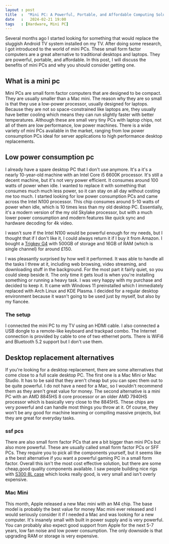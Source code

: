 ```yaml
---
layout : post
title  :  "Mini PC: A Powerful, Portable, and Affordable Computing Solution"
date   :   2024-02-21 19:00
tags   : [Hardware, Mini PC]
---
```


Several months ago I started looking for something that would replace the
sluggish Android TV system installed on my TV. After doing some research, I got
introduced to the world of mini PCs. These small form factor computers are a
great alternative to traditional desktops and laptops. They are powerful,
portable, and affordable. In this post, I will discuss the benefits of mini PCs
and why you should consider getting one.

## What is a mini pc

Mini PCs are small form factor computers that are designed to be compact. They
are usually smaller than a Mac mini. The reason why they are so small is that
they use a low-power processor, usually designed for laptops. Because they are
not so space-constrained like laptops are, they usually have better cooling
which means they can run slightly faster with better temperatures. Although
these are small very tiny PCs with laptop chips, not all of them are low
performance, low power machines. There is a wide variety of mini PCs available
in the market, ranging from low power consumption PCs ideal for server
applications to high performance desktop replacements.

## Low power consumption pc

I already have a spare desktop PC that I don't use anymore. It's a it's a nearly
10-year-old machine with an Intel Core i5 6600K processor. It's still a decent
machine, but it's not very power efficient. It consumes around 100 watts of
power when idle. I wanted to replace it with something that consumes much much
less power, so it can stay on all day without costing me too much. I started
looking for low power consumption PCs and came across the Intel N100 processor.
This chip consumes around 5-10 watts of power when idle, which is 10 times less
than my old desktop PC. Essentially, it's a modern version of the my old Skylake
processor, but with a much lower power consumption and modern features like
quick sync and hardware decoding for 4k video.

I wasn't sure if the Intel N100 would be powerful enough for my needs, but I
thought that if I don't like it, I could always return it if I buy it from
Amazon. I bought a [Trigkey G4][1] with 500GB of storage and 16GB of RAM (which
is single channel) for around £150.

I was pleasantly surprised by how well it performed. It was able to handle all
the tasks I threw at it, including web browsing, video streaming, and
downloading stuff in the background. For the most part it fairly quiet, so you
could sleep beside it. The only time it gets loud is when you're installing
something or running a heavy task. I was very happy with my purchase and decided
to keep it. It came with Windows 11 preinstalled which I immediately replaced
with Arch Linux and KDE Plasma. I decided for a regular desktop environment
because it wasn't going to be used just by myself, but also by my fiancée.

### The setup

I connected the mini PC to my TV using an HDMI cable. I also connected a USB
dongle to a remote-like keyboard and trackpad combo. The Internet connection is
provided by cable to one of two ethernet ports. There is WiFi6 and Bluetooth 5.2
support but I don't use them.

## Desktop replacement alternatives

If you're looking for a desktop replacement, there are some alternatives that
come close to a full scale desktop PC. The first one is a Mac Mini or Mac
Studio. It has to be said that they aren't cheap but you can spec them out to be
quite powerful. I do not have a need for a Mac, so I wouldn't recommend them as
they aren't great value for money. The second alternative is a mini PC with an
AMD 8845HS 8 core processor or an older AMD 7940HS processor which is basically
very close to the 8845HS. These chips are very powerful and can handle most
things you throw at it. Of course, they won't be any good for machine learning
or compiling massive projects, but they are great for everyday tasks.

### ssf pcs

There are also small form factor PCs that are a bit bigger than mini PCs but
also more powerful. These are usually called small form factor PCs or SFF PCs.
They require you to pick all the components yourself, but it seems like a the
best alternative if you want a powerful gaming PC in a small form factor.
Overall this isn't the most cost effective solution, but there are some
cheap,good quality components available. I saw people building nice rigs with
[S300 8L case][2] which looks really good, is very small and isn't overly
expensive.

### Mac Mini

This month, Apple released a new Mac mini with an M4 chip. The base model is
probably the best value for money Mac mini ever released and I would seriously
consider it if I needed a Mac and was looking for a new computer. It's insanely
small with built in power supply and is very powerful. You can probably also
expect good support from Apple for the next 5-7 years, low fan noise and low
power consumption. The only downside is that upgrading RAM or storage is very
expensive.

[1]: https://www.amazon.co.uk/Windows-3750H-TRIGKEY-S3-Graphics/dp/B09MFKZFYG
[2]: https://amzn.eu/d/dQqLM3p